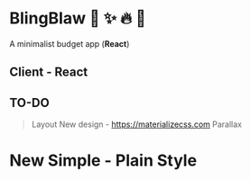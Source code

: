 # BlingBlaw  :green_heart: :sparkles: :fire: :tada:
A minimalist budget app (**React**)

## Client - React


## TO-DO

> Layout
> New design -  https://materializecss.com
> Parallax

# New Simple - Plain Style 



